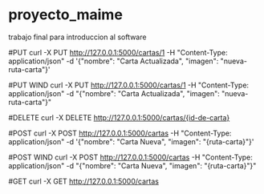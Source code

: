 # proyecto_maime
trabajo final para introduccion al software


#PUT
curl -X PUT http://127.0.0.1:5000/cartas/1 -H "Content-Type: application/json" -d '{"nombre": "Carta Actualizada", "imagen": "nueva-ruta-carta"}'

#PUT WIND
curl -X PUT http://127.0.0.1:5000/cartas/1 -H "Content-Type: application/json" -d "{\"nombre\": \"Carta Actualizada\", \"imagen\": \"nueva-ruta-carta\"}"

#DELETE
curl -X DELETE http://127.0.0.1:5000/cartas/{id-de-carta}

#POST
curl -X POST http://127.0.0.1:5000/cartas -H "Content-Type: application/json" -d '{"nombre": "Carta Nueva", "imagen": "{ruta-carta}"}'

#POST WIND
curl -X POST http://127.0.0.1:5000/cartas -H "Content-Type: application/json" -d "{\"nombre\": \"Carta Nueva\", \"imagen\": \"{ruta-carta}\"}"

#GET
curl -X GET http://127.0.0.1:5000/cartas
